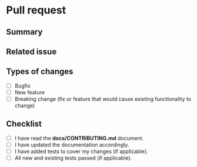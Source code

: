 <!---
IMPORTANT: Please read our contributing guidelines first (https://github.com/{{repo_owner}}/{{repo_name}}/blob/main/docs/CONTRIBUTING.md).
--->

# Pull request

## Summary

<!---
Quick description of your pull request.
--->

## Related issue

<!---
Your pull request should fix an existing issue describing a bug or feature request.
Please paste the link to this issue here.

If your pull request is not linked to an issue, please fill the two sections below.

## Problem

Explain the context and why you're making that change.  What is the
problem you're trying to solve? In some cases there is not a problem
and this can be thought of being the motivation for your change.

## Solution

Describe the modifications you've done.
What will change as a result of your pull request?
--->

## Types of changes

<!---
What types of changes does your code introduce? Put an `x` in all the boxes that apply.
-->

- [ ] Bugfix
- [ ] New feature
- [ ] Breaking change (fix or feature that would cause existing functionality to change)

## Checklist

<!---
Go over all the following points, and put an `x` in all the boxes that apply.
-->

- [ ] I have read the **docs/CONTRIBUTING.md** document.
- [ ] I have updated the documentation accordingly.
- [ ] I have added tests to cover my changes (if applicable).
- [ ] All new and existing tests passed (if applicable).
